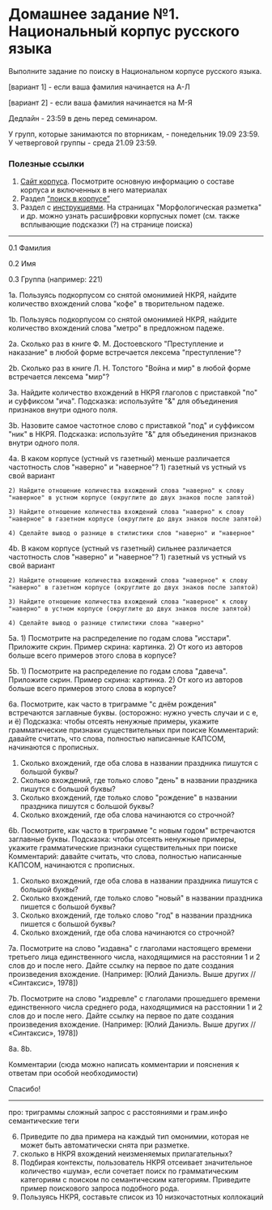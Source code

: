 # Домашнее задание №1. Национальный корпус русского языка
Выполните задание по поиску в Национальном корпусе русского языка.

[вариант 1] - если ваша фамилия начинается на А-Л

[вариант 2] - если ваша фамилия начинается на М-Я

Дедлайн - 23:59 в день перед семинаром.

У групп, которые занимаются по вторникам, - понедельник 19.09 23:59. У четверговой группы - среда 21.09 23:59.

### Полезные ссылки
1. [Сайт корпуса](https://ruscorpora.ru/). Посмотрите основную информацию о составе корпуса и включенных в него материалах
2. Раздел [“поиск в корпусе”](https://ruscorpora.ru/new/search-main.html)
3. Раздел с [инструкциями](https://ruscorpora.ru/page/instruction-user/). На страницах "Морфологическая разметка" и др. можно узнать расшифровки корпусных помет (см. также всплывающие подсказки (?) на странице поиска)

---------------

0.1 Фамилия

0.2 Имя

0.3 Группа (например: 221)

1a. Пользуясь подкорпусом со снятой омонимией НКРЯ, найдите количество вхождений слова "кофе" в творительном падеже.

1b. Пользуясь подкорпусом со снятой омонимией НКРЯ, найдите количество вхождений слова "метро" в предложном падеже.

2a. Сколько раз в книге Ф. М. Достоевского "Преступление и наказание" в любой форме встречается лексема "преступление"?

2b. Сколько раз в книге Л. Н. Толстого "Война и мир" в любой форме встречается лексема "мир"?

3a. Найдите количество вхождений в НКРЯ глаголов с приставкой "по" и суффиксом "ича".
Подсказка: используйте "&" для объединения признаков внутри одного поля.

3b. Назовите самое частотное слово с приставкой "под" и суффиксом "ник" в НКРЯ.
Подсказка: используйте "&" для объединения признаков внутри одного поля.

4a. В каком корпусе (устный vs газетный) меньше различается частотность слов "наверно" и "наверное"?
    1) газетный vs устный vs свой вариант
    
    2) Найдите отношение количества вхождений слова "наверно" к слову "наверное" в устном корпусе (округлите до двух знаков после запятой)
    
    3) Найдите отношение количества вхождений слова "наверно" к слову "наверное" в газетном корпусе (округлите до двух знаков после запятой)
    
    4) Сделайте вывод о разнице в стилистики слов "наверно" и "наверное"
    
4b. В каком корпусе (устный vs газетный) сильнее различается частотность слов "наверно" и "наверное"?
    1) газетный vs устный vs свой вариант
    
    2) Найдите отношение количества вхождений слова "наверное" к слову "наверно" в газетном корпусе (округлите до двух знаков после запятой)
    
    3) Найдите отношение количества вхождений слова "наверное" к слову "наверно" в устном корпусе (округлите до двух знаков после запятой)
    
    4) Сделайте вывод о разнице стилистики слова "наверно"

5a. 1) Посмотрите на распределение по годам слова "исстари". Приложите скрин. Пример скрина: картинка.
    2) От кого из авторов больше всего примеров этого слова в корпусе?
    
5b. 1) Посмотрите на распределение по годам слова "давеча". Приложите скрин. Пример скрина: картинка.
    2) От кого из авторов больше всего примеров этого слова в корпусе?

6a. Посмотрите, как часто в триграмме "с днём рождения" встречаются заглавные буквы. (осторожно: нужно учесть случаи и с е, и ё)
Подсказка: чтобы отсеять ненужные примеры, укажите грамматические признаки существительных при поиске
Комментарий: давайте считать, что слова, полностью написанные КАПСОМ, начинаются с прописных.
1) Сколько вхождений, где оба слова в названии праздника пишутся с большой буквы?
2) Сколько вхождений, где только слово "день" в названии праздника пишутся с большой буквы?
3) Сколько вхождений, где только слово "рождение" в названии праздника пишутся с большой буквы?
4) Сколько вхождений, где оба слова начинаются со строчной?

6b. Посмотрите, как часто в триграмме "с новым годом" встречаются заглавные буквы.
Подсказка: чтобы отсеять ненужные примеры, укажите грамматические признаки существительных при поиске
Комментарий: давайте считать, что слова, полностью написанные КАПСОМ, начинаются с прописных.
1) Сколько вхождений, где оба слова в названии праздника пишутся с большой буквы?
2) Сколько вхождений, где только слово "новый" в названии праздника пишется с большой буквы?
3) Сколько вхождений, где только слово "год" в названии праздника пишется с большой буквы?
4) Сколько вхождений, где оба слова начинаются со строчной?

7a. Посмотрите на слово "издавна" с глаголами настоящего времени третьего лица единственного числа, находящимися на расстоянии 1 и 2 слов до и после него. Дайте ссылку на первое по дате создания произведения вхождение. (Например: [Юлий Даниэль. Выше других // «Синтаксис», 1978])

7b. Посмотрите на слово "издревле" с глаголами прошедшего времени единственного числа среднего рода, находящимися на расстоянии 1 и 2 слов до и после него. Дайте ссылку на первое по дате создания произведения вхождение. (Например: [Юлий Даниэль. Выше других // «Синтаксис», 1978])

8a.
8b.

Комментарии
(сюда можно написать комментарии и пояснения к ответам при особой необходимости)

Спасибо!

-------
про:
триграммы
сложный запрос с расстояниями и грам.инфо
семантические теги

6. Приведите по два примера на каждый тип омонимии, которая не может быть автоматически снята при разметке.
7. сколько в НКРЯ вхождений неизменяемых прилагательных?
8. Подбирая контексты, пользователь НКРЯ отсеивает значительное количество «шума», если сочетает поиск по грамматическим категориям с поиском по семантическим категориям. Приведите пример поискового запроса подобного рода.
9. Пользуясь НКРЯ, составьте список из 10 низкочастотных коллокаций
